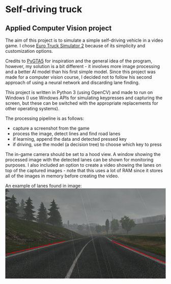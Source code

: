 # Self-driving truck
## Applied Computer Vision project

The aim of this project is to simulate a simple self-driving vehicle in a video game. I chose 
[Euro Truck Simulator 2](https://eurotrucksimulator2.com/) because of its simplicity and customization options.  

Credits to [PyGTA5](https://github.com/Sentdex/pygta5) for inspiration and the general idea of the program, 
however, my solution is a bit different - it involves
more image processing and a better AI model than his first simple model. Since this project was made for a computer vision course, 
I decided not to follow his second approach of using a neural network and discarding lane finding.

This project is written in Python 3 (using OpenCV) and made to run on Windows (I use Windows APIs for simulating 
keypresses and capturing the screen, but these can be switched with the appropriate replacements for other operating systems).

The processing pipeline is as follows:
* capture a screenshot from the game
* process the image, detect lines and find road lanes
* if learning, append the data and detected pressed key
* if driving, use the model (a decision tree) to choose which key to press

The in-game camera should be set to a hood view. A window showing the processed image with the detected lanes can be shown for monitoring purposes.
 I also included an option to create a video showing the lanes on top of the captured images - note that this uses a lot of RAM since it stores
 all of the images in memory before creating the video.

An example of lanes found in image:
![Lanes](https://github.com/janhartman/SelfDrivingTruckCV/raw/master/screens/img_lanes.jpg)
